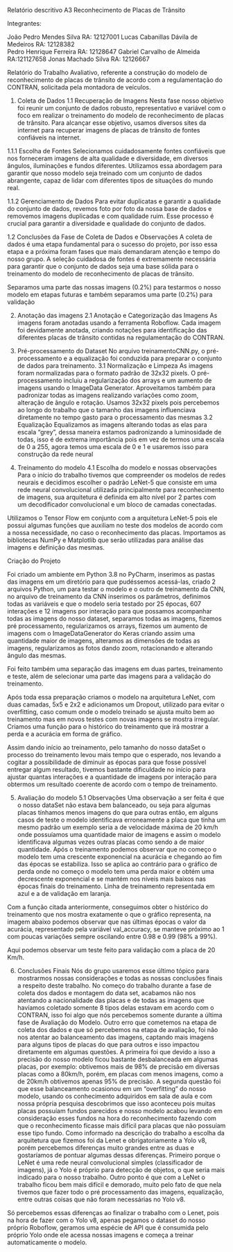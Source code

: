 Relatório descritivo A3 
Reconhecimento de Placas de Trânsito 
 

Integrantes:

João Pedro Mendes Silva 						  RA: 12127001 
Lucas Cabanillas Dávila de Medeiros 	RA: 12128382       
Pedro Henrique Ferreira						    RA: 12128647
Gabriel Carvalho de Almeida						RA:121127658 
Jonas Machado Silva 							    RA: 12126667 


Relatório do Trabalho Avaliativo, referente a construção do modelo de reconhecimento de placas de trânsito de acordo com a regulamentação do CONTRAN, solicitada pela montadora de veículos.



1. Coleta de Dados
1.1 Recuperação de Imagens 
Nesta fase nosso objetivo foi reunir um conjunto de dados robusto, representativo e variável com o foco em realizar o treinamento do modelo de reconhecimento de placas de trânsito. Para alcançar esse objetivo, usamos diversos sites da internet para recuperar imagens de placas de trânsito de fontes confiáveis na internet. 

 
1.1.1 Escolha de Fontes 
Selecionamos cuidadosamente fontes confiáveis que nos forneceram imagens de alta qualidade e diversidade, em diversos ângulos, iluminações e fundos diferentes. Utilizamos essa abordagem para garantir que nosso modelo seja treinado com um conjunto de dados abrangente, capaz de lidar com diferentes tipos de situações do mundo real. 
 
 
1.1.2 Gerenciamento de Dados 
Para evitar duplicatas e garantir a qualidade do conjunto de dados, revemos foto por foto da nossa base de dados e removemos imagens duplicadas e com qualidade ruim. Esse processo é crucial para garantir a diversidade e qualidade do conjunto de dados. 
 
 
1.2 Conclusões da Fase de Coleta de Dados e Observações
A coleta de dados é uma etapa fundamental para o sucesso do projeto, por isso essa etapa e a próxima foram fases que mais demandaram atenção e tempo do nosso grupo. A seleção cuidadosa de fontes é extremamente necessária para garantir que o conjunto de dados seja uma base sólida para o treinamento do modelo de reconhecimento de placas de trânsito. 

Separamos uma parte das nossas imagens (0.2%) para testarmos o nosso modelo em etapas futuras e também separamos uma parte (0.2%) para validação


2. Anotação das imagens
2.1 Anotação e Categorização das Imagens
As imagens foram anotadas usando a ferramenta Roboflow. Cada imagem foi devidamente anotada, criando notações para identificação das diferentes placas de trânsito contidas na regulamentação do CONTRAN.

3. Pré-processamento do Dataset
No arquivo treinamentoCNN.py, o pré-processamento e a equalização foi conduzida para preparar o conjunto de dados para treinamento.
3.1 Normalização e Limpeza
As imagens foram normalizadas para o formato padrão de 32x32 pixels. O pré-processamento incluiu a regularização dos arrays e um aumento de imagens usando o ImageData Generator.
Aproveitamos também para padronizar todas as imagens realizando variações como zoom, alteração de ângulo e rotação.
Usamos 32x32 pixels pois percebemos ao longo do trabalho que o tamanho das imagens influenciava diretamente no tempo gasto para o processamento das mesmas 
3.2 Equalização
Equalizamos as imagens alterando todas as elas para escala “grey”, dessa maneira estamos padronizando a luminosidade de todas, isso é de extrema importância pois em vez de termos uma escala de 0 a 255, agora temos uma escala de 0 e 1 e usaremos isso para construção da rede neural


4. Treinamento do modelo
4.1 Escolha do modelo e nossas observações
Para o início do trabalho tivemos que compreender os modelos de redes neurais e decidimos escolher o padrão LeNet-5 que consiste em uma rede neural convolucional utilizada principalmente para reconhecimento de imagens, sua arquitetura é definida em alto nível por 2 partes com um decodificador convolucional e um bloco de camadas conectadas.

Utilizamos o Tensor Flow em conjunto com a arquitetura LeNet-5 pois ele possui algumas funções que auxiliam no teste dos modelos de acordo com a nossa necessidade, no caso o reconhecimento das placas. Importamos as bibliotecas NumPy e Matplotlib que serão utilizadas para análise das imagens e definição das mesmas.


Criação do Projeto

Foi criado um ambiente em Python 3.8 no PyCharm, inserimos as pastas das imagens em um diretório para que pudéssemos acessá-las, criado 2 arquivos Python, um para testar o modelo e o outro de treinamento da CNN, no arquivo de treinamento da CNN inserimos os parâmetros, definimos todas as variáveis e que o modelo seria testado por 25 épocas, 607 interações e 12 imagens por interação para que possamos acompanhar todas as imagens do nosso dataset, separamos todas as imagens, fizemos pré processamento, regularizamos os arrays, fizemos um aumento de imagens com o ImageDataGenerator do Keras criando assim uma quantidade maior de imagens, alteramos as dimensões de todas as imagens, regularizamos as fotos dando zoom, rotacionando e alterando ângulo das mesmas. 

Foi feito também uma separação das imagens em duas partes, treinamento e teste, além de selecionar uma parte das imagens para a validação do treinamento. 






Após toda essa preparação criamos o modelo na arquitetura LeNet, com duas camadas, 5x5 e 2x2 e adicionamos um Dropout, utilizado para evitar o overfitting, caso comum onde o modelo treinado se ajusta muito bem ao treinamento mas em novos testes com novas imagens se mostra irregular. Criamos uma função para o histórico do treinamento que irá mostrar a perda e a acurácia em forma de gráfico.

Assim dando início ao treinamento, pelo tamanho do nosso dataSet o processo do treinamento levou mais tempo que o esperado, nos levando a cogitar a possibilidade de diminuir as épocas para que fosse possível entregar algum resultado, tivemos bastante dificuldade no início para ajustar quantas interações e a quantidade de imagens por interação para obtermos um resultado coerente de acordo com o tempo de treinamento.

5. Avaliação do modelo
5.1 Observações
Uma observação a ser feita é que o nosso dataSet não estava bem balanceado, ou seja para algumas placas tínhamos menos imagens do que para outras então, em alguns casos de teste o modelo identificava erroneamente a placa que tinha um mesmo padrão um exemplo seria a de velocidade máxima de 20 km/h onde possuíamos uma quantidade maior de imagens e assim o modelo identificava algumas vezes outras placas como sendo a de maior quantidade.
Após o treinamento podemos observar que no começo o modelo tem uma crescente exponencial na acurácia e chegando ao fim das épocas se estabiliza.
Isso se aplica ao contrário para o gráfico de perda onde no começo o modelo tem uma perda maior e obtém uma decrescente exponencial e se mantém nos níveis mais baixos nas épocas finais do treinamento.
Linha de treinamento representada em azul e a de validação em laranja.




Com a função citada anteriormente, conseguimos obter o histórico do treinamento que nos mostra exatamente o que o gráfico representa, na imagem abaixo podemos observar que nas últimas épocas o valor da acurácia, representado pela variável val_accuracy, se manteve próximo ao 1 com poucas variações sempre oscilando entre 0.98 e 0.99 (98% a 99%).

Aqui podemos observar um teste feito para validação com a placa de 20 Km/h.



6. Conclusões Finais
Nós do grupo usaremos esse último tópico para mostrarmos nossas considerações e todas as nossas conclusões finais a respeito deste trabalho.
No começo do trabalho durante a fase de coleta dos dados e montagem do data set, acabamos não nos atentando a nacionalidade das placas e de todas as imagens que havíamos coletado somente 8 tipos delas estavam em acordo com o CONTRAN, isso foi algo que nós percebemos somente durante a última fase de Avaliação do Modelo.
Outro erro que cometemos na etapa de coleta dos dados e que só percebemos na etapa de avaliação, foi não nos atentar ao balanceamento das imagens, captando mais imagens para alguns tipos de placas do que para outros e isso impactou diretamente em algumas questões.
A primeira foi que devido a isso a precisão do nosso modelo ficou bastante desbalanceada em algumas placas, por exemplo: obtivemos mais de 98% de precisão em diversas placas como a 80km/h, porém, em placas com menos imagens, como a de 20km/h obtivemos apenas 95% de precisão.
A segunda questão foi que esse balanceamento ocasionou em um “overfitting” do nosso modelo, usando os conhecimento adquiridos em sala de aula e com nossa própria pesquisa descobrimos que isso aconteceu pois muitas placas possuíam fundos parecidos e nosso modelo acabou levando em consideração esses fundos na hora do reconhecimento fazendo com que o reconhecimento ficasse mais difícil para placas que não possuíam esse tipo fundo.
Como informado na descrição do trabalho a escolha da arquitetura que fizemos foi da Lenet e obrigatoriamente a Yolo v8, porém percebemos diferenças muito grandes entre as duas e gostaríamos de pontuar algumas dessas diferenças. Primeiro porque o LeNet é uma rede neural convolucional simples (classificador de imagens), já o Yolo é próprio para detecção de objetos, o que seria mais indicado para o nosso trabalho. Outro ponto é que com a LeNet o trabalho ficou bem mais difícil e demorado, muito pelo fato de que nela tivemos que fazer todo o pré processamento das imagens, equalização, entre outras coisas que não foram necessárias no Yolo v8.

Só percebemos essas diferenças ao finalizar o trabalho com o Lenet, pois na hora de fazer com o Yolo v8, apenas pegamos o dataset do nosso próprio Roboflow, geramos uma espécie de API que é consumida pelo próprio Yolo onde ele acessa nossas imagens e começa a treinar automaticamente o modelo.
